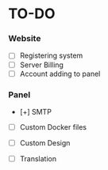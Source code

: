 
# TO-DO

### Website
- [ ] Registering system
- [ ] Server Billing
- [ ] Account adding to panel

### Panel
- [+] SMTP
- [ ] Custom Docker files
- [ ] Custom Design
- [ ] Translation

